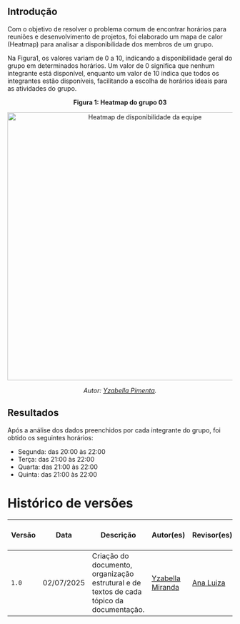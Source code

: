 ## Introdução
Com o objetivo de resolver o problema comum de encontrar horários para reuniões e 
desenvolvimento de projetos, foi elaborado um mapa de calor (Heatmap) para 
analisar a disponibilidade dos membros de um grupo.

Na Figura1, os valores variam de 0 a 10, indicando a disponibilidade geral 
do grupo em determinados horários. Um valor de 0 significa que nenhum integrante 
está disponível, enquanto um valor de 10 indica que todos os integrantes estão 
disponíveis, facilitando a escolha de horários ideais para as atividades do grupo.

<p align="center"><strong>Figura 1: Heatmap do grupo 03 </strong></p>

<p align="center">
  <img src="heatmap_grupo03.png" alt="Heatmap de disponibilidade da equipe" width="600">
</p>
<p align="center"><em>Autor: <a href="https://github.com/redjsun">Yzabella Pimenta</a>.</em></p>

## Resultados
Após a análise dos dados preenchidos por cada integrante do grupo, foi obtido os seguintes horários:

- Segunda: das 20:00 às 22:00
- Terça: das 21:00 às 22:00
- Quarta: das 21:00 às 22:00
- Quinta: das 21:00 às 22:00

# Histórico de versões
| Versão | Data | Descrição | Autor(es) | Revisor(es) | Data da revisão |
|--------|------|-----------|-----------|-------------|-----------------|
| `1.0` | 02/07/2025 | Criação do documento, organização estrutural e de textos de cada tópico da documentação. | [Yzabella Miranda](https://github.com/redjsun)  | [Ana Luiza](https://github.com/Ana-Luiza-SC) ||